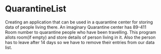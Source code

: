 # QuarantineList
Creating an application that can be used in a quarantine center for storing data of people living there.
An imaginary Quarantine center has 89-411 Room number to quarantine people who have been travelling.
This program allots room(if empty) and store details of person living in it.
Also the person has to leave after 14 days so we have to remove their entries from our data list.
